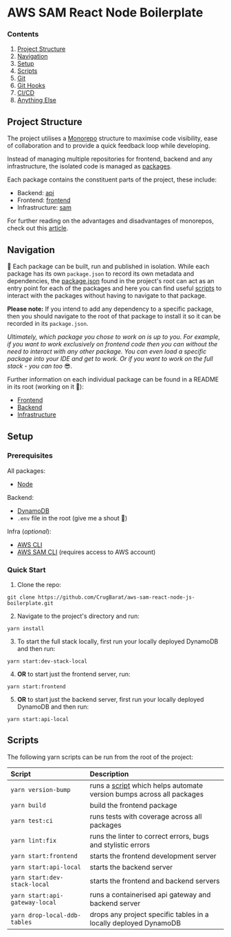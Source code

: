 # AWS SAM React Node Boilerplate

### Contents

1. [Project Structure](#Structure)
2. [Navigation](#Navigation)
3. [Setup](#Setup)
4. [Scripts](#Scripts)
5. [Git](#Git)
6. [Git Hooks](#Hooks)
7. [CI/CD](#CI/CD)
8. [Anything Else](#Anything-Else)


## Project Structure

The project utilises a [Monorepo](https://en.wikipedia.org/wiki/Monorepo) structure to maximise code visibility, ease of collaboration and to provide a quick feedback loop while developing.

Instead of managing multiple repositories for frontend, backend and any infrastructure, the isolated code is managed as [packages](./packages).

Each package contains the constituent parts of the project, these include:

- Backend: [api](./packages/api)
- Frontend: [frontend](./packages/frontend)
- Infrastructure: [sam](./packages/sam)  

For further reading on the advantages and disadvantages of monorepos, check out this [article](https://www.happycoders.eu/java/monorepos-advantages-disadvantages/).

## Navigation

🚀 Each package can be built, run and published in isolation. While each package has its own `package.json` to record its own metadata and dependencies, the [package.json](./package.json) found in the project's root can act as an entry point for each of the packages and here you can find useful [scripts](#Scripts) to interact with the packages without having to navigate to that package.

**Please note:** If you intend to add any dependency to a specific package, then you should navigate to the root of that package to install it so it can be recorded in its `package.json`.

*Ultimately, which package you chose to work on is up to you. For example, if you want to work exclusively on frontend code then you can without the need to interact with any other package. You can even load a specific package into your IDE and get to work. Or if you want to work on the full stack - you can too* 😎.  

Further information on each individual package can be found in a README in its root (working on it 🔨):

- [Frontend](./packages/frontend/README.md)  
- [Backend](./packages/api/README.md)
- [Infrastructure](./packages/sam/README.md)

## Setup   

### Prerequisites

All packages:
- [Node](https://nodejs.org/en/)

Backend:
- [DynamoDB](https://docs.aws.amazon.com/amazondynamodb/latest/developerguide/DynamoDBLocal.DownloadingAndRunning.html)
- `.env` file in the root (give me a shout 📢)

Infra (*optional*):
- [AWS CLI](https://docs.aws.amazon.com/cli/latest/userguide/install-cliv2-mac.html)
- [AWS SAM CLI](https://docs.aws.amazon.com/serverless-application-model/latest/developerguide/serverless-sam-cli-install-mac.html) (requires access to AWS account)

### Quick Start  

1. Clone the repo:  

```
git clone https://github.com/CrugBarat/aws-sam-react-node-js-boilerplate.git
```  

2. Navigate to the project's directory and run:

```
yarn install
```  

3. To start the full stack locally, first run your locally deployed DynamoDB and then run:

```
yarn start:dev-stack-local
```  

4. **OR** to start just the frontend server, run:

```
yarn start:frontend
```  

5. **OR** to start just the backend server, first run your locally deployed DynamoDB and then run:

```
yarn start:api-local
```  

## Scripts

The following yarn scripts can be run from the root of the project:

|  Script   |                             Description                              |
| :----------- | :------------------------------------------------------------------ |
|`yarn version-bump` | runs a [script](./tools/version-bump) which helps automate version bumps across all packages |
|`yarn build` | build the frontend package |
|`yarn test:ci` | runs tests with coverage across all packages |
|`yarn lint:fix` | runs the linter to correct errors, bugs and stylistic errors |
|`yarn start:frontend` | starts the frontend development server |
|`yarn start:api-local` | starts the backend server |
|`yarn start:dev-stack-local` | starts the frontend and backend servers |
|`yarn start:api-gateway-local` | runs a containerised api gateway and backend server |
|`yarn drop-local-ddb-tables` | drops any project specific tables in a locally deployed DynamoDB |  
